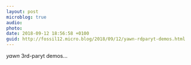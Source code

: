 ```yaml
---
layout: post
microblog: true
audio: 
photo: 
date: 2018-09-12 18:56:58 +0100
guid: http://fossil12.micro.blog/2018/09/12/yawn-rdparyt-demos.html
---
```

*yawn* 3rd-paryt demos...
